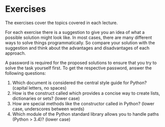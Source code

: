 # Exercises
The exercises cover the topics covered in each lecture.

For each exercise there is a suggestion to give you an idea of what a possible solution might look like.
In most cases, there are many different ways to solve things programmatically. So compare your 
solution with the suggestion and think about the advantages and disadvantages of each approach.

A password is required for the proposed solutions to ensure that you try to solve the task yourself first.
To get the respective password, answer the following questions:

1. Which document is considered the central style guide for Python? (capital letters, no spaces)
2. How is the construct called which provides a concise way to create lists, dictionaries or sets? (lower case)
3. How are special methods like the constructor called in Python? (lower case, underscores between words)
4. Which module of the Python standard library allows you to handle paths (Python > 3.4)? (lower case)
